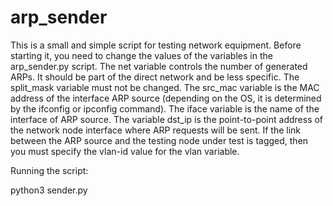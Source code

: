 # arp_sender

This is a small and simple script for testing network equipment.
Before starting it, you need to change the values of the variables in the arp_sender.py script.
The net variable controls the number of generated ARPs. It should be part of the direct network and be less specific. 
The split_mask variable must not be changed.
The src_mac variable is the MAC address of the interface ARP source (depending on the OS, it is determined by the ifconfig or ipconfig command).
The iface variable is the name of the interface of ARP source.
The variable dst_ip is the point-to-point address of the network node interface where ARP requests will be sent.
If the link between the ARP source and the testing node under test is tagged, then you must specify the vlan-id value for the vlan variable.

Running the script:

python3 sender.py
